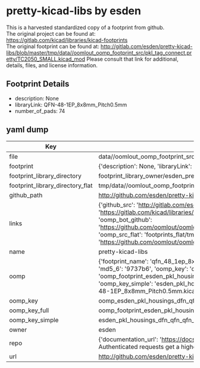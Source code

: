 # pretty-kicad-libs by esden  
This is a harvested standardized copy of a footprint from github.  
The original project can be found at:  
https://gitlab.com/kicad/libraries/kicad-footprints  
The original footprint can be found at:
http://gitlab.com/esden/pretty-kicad-libs/blob/master/tmp/data//oomlout_oomp_footprint_src/pkl_tag_connect.pretty/TC2050_SMALL.kicad_mod
Please consult that link for additional, details, files, and license information.  
## Footprint Details
* description: None  
* libraryLink: QFN-48-1EP_8x8mm_Pitch0.5mm  
* number_of_pads: 74  
## yaml dump  
| Key | Value |  
| --- | --- |  
| file | data//oomlout_oomp_footprint_src/pretty-kicad-libs/pkl_housings_dfn_qfn.pretty/QFN-48-1EP_8x8mm_Pitch0.5mm.kicad_mod |  
| footprint | {'description': None, 'libraryLink': 'QFN-48-1EP_8x8mm_Pitch0.5mm', 'number_of_pads': 74} |  
| footprint_library_directory | footprint_library_owner/esden_pretty-kicad-libs |  
| footprint_library_directory_flat | tmp/data//oomlout_oomp_footprint_src/footprints_flat/esden_pkl_housings_dfn_qfn_qfn_48_1ep_8x8mm_pitch0_5mm/working |  
| github_path | http://github.com/esden/pretty-kicad-libs/blob/master/tmp/data//oomlout_oomp_footprint_src/pkl_housings_dfn_qfn.pretty/QFN-48-1EP_8x8mm_Pitch0.5mm.kicad_mod |  
| links | {'github_src': 'http://gitlab.com/esden/pretty-kicad-libs/blob/master/tmp/data//oomlout_oomp_footprint_src/pkl_tag_connect.pretty/TC2050_SMALL.kicad_mod', 'github_src_repo': 'https://gitlab.com/kicad/libraries/kicad-footprints', 'oomp_bot': 'tmp/data//oomlout_oomp_footprint_src/footprints/esden_pkl_housings_dfn_qfn_qfn_48_1ep_8x8mm_pitch0_5mm/working', 'oomp_bot_github': 'https://github.com/oomlout/oomlout_oomp_footprint_bot/tree/main/tmp/data//oomlout_oomp_footprint_src/footprints/esden_pkl_housings_dfn_qfn_qfn_48_1ep_8x8mm_pitch0_5mm/working', 'oomp_src_flat': 'footprints_flat/tmp/data//oomlout_oomp_footprint_src/footprints_flat/esden_pkl_housings_dfn_qfn_qfn_48_1ep_8x8mm_pitch0_5mm/working', 'oomp_src_flat_github': 'https://github.com/oomlout/oomlout_oomp_footprint_src/tree/main/tmp/data//oomlout_oomp_footprint_src/footprints_flat/esden_pkl_housings_dfn_qfn_qfn_48_1ep_8x8mm_pitch0_5mm/working'} |  
| name | pretty-kicad-libs |  
| oomp | {'footprint_name': 'qfn_48_1ep_8x8mm_pitch0_5mm', 'library_name': 'pkl_housings_dfn_qfn', 'md5': '9737b6f513c2b452fe2e6d27d9e129a6', 'md5_10': '9737b6f513', 'md5_5': '9737b', 'md5_6': '9737b6', 'oomp_key': 'oomp_esden_pkl_housings_dfn_qfn_qfn_48_1ep_8x8mm_pitch0_5mm', 'oomp_key_extra': 'oomp_footprint_esden_pkl_housings_dfn_qfn_qfn_48_1ep_8x8mm_pitch0_5mm', 'oomp_key_full': 'oomp_footprint_esden_pkl_housings_dfn_qfn_qfn_48_1ep_8x8mm_pitch0_5mm_9737b6', 'oomp_key_simple': 'esden_pkl_housings_dfn_qfn_qfn_48_1ep_8x8mm_pitch0_5mm', 'original_filename': 'data//oomlout_oomp_footprint_src/pretty-kicad-libs/pkl_housings_dfn_qfn.pretty/QFN-48-1EP_8x8mm_Pitch0.5mm.kicad_mod', 'owner_name': 'esden'} |  
| oomp_key | oomp_esden_pkl_housings_dfn_qfn_qfn_48_1ep_8x8mm_pitch0_5mm |  
| oomp_key_full | oomp_footprint_esden_pkl_housings_dfn_qfn_qfn_48_1ep_8x8mm_pitch0_5mm |  
| oomp_key_simple | esden_pkl_housings_dfn_qfn_qfn_48_1ep_8x8mm_pitch0_5mm |  
| owner | esden |  
| repo | {'documentation_url': 'https://docs.github.com/rest/overview/resources-in-the-rest-api#rate-limiting', 'message': "API rate limit exceeded for 84.66.142.224. (But here's the good news: Authenticated requests get a higher rate limit. Check out the documentation for more details.)"} |  
| url | http://github.com/esden/pretty-kicad-libs |  

